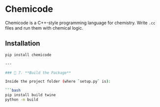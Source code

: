 # Chemicode

Chemicode is a C++-style programming language for chemistry. Write `.cc` files and run them with chemical logic.

## Installation

```bash
pip install chemicode

---

### 🚀 7. **Build the Package**

Inside the project folder (where `setup.py` is):

```bash
pip install build twine
python -m build
